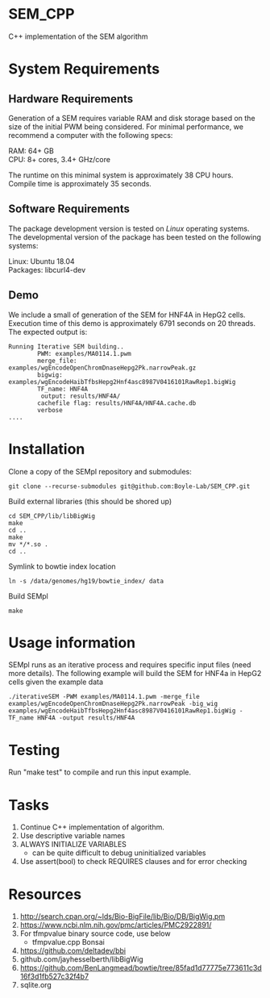 # SEM_CPP
C++ implementation of the SEM algorithm

# System Requirements

## Hardware Requirements
Generation of a SEM requires variable RAM and disk storage based on the size of the initial PWM being considered. For minimal performance, we recommend a computer with the following specs:

RAM: 64+ GB  
CPU: 8+ cores, 3.4+ GHz/core

The runtime on this minimal system is approximately 38 CPU hours. Compile time is approximately 35 seconds.

## Software Requirements

The package development version is tested on *Linux* operating systems. The developmental version of the package has been tested on the following systems:

Linux: Ubuntu 18.04  
Packages: libcurl4-dev

## Demo

We include a small of generation of the SEM for HNF4A in HepG2 cells. Execution time of this demo is approximately 6791 seconds on 20 threads. The expected output is:
```
Running Iterative SEM building..
        PWM: examples/MA0114.1.pwm
        merge_file: examples/wgEncodeOpenChromDnaseHepg2Pk.narrowPeak.gz
        bigwig: examples/wgEncodeHaibTfbsHepg2Hnf4asc8987V0416101RawRep1.bigWig
        TF_name: HNF4A
         output: results/HNF4A/
        cachefile flag: results/HNF4A/HNF4A.cache.db
        verbose
....
```

# Installation
Clone a copy of the SEMpl repository and submodules:

```
git clone --recurse-submodules git@github.com:Boyle-Lab/SEM_CPP.git
```

Build external libraries (this should be shored up)
```
cd SEM_CPP/lib/libBigWig
make
cd ..
make
mv */*.so .
cd ..
```

Symlink to bowtie index location
```
ln -s /data/genomes/hg19/bowtie_index/ data
```

Build SEMpl
```
make
```
 
# Usage information
SEMpl runs as an iterative process and requires specific input files (need more details). The following example will build the SEM for HNF4a in HepG2 cells given the example data
```
./iterativeSEM -PWM examples/MA0114.1.pwm -merge_file examples/wgEncodeOpenChromDnaseHepg2Pk.narrowPeak -big_wig examples/wgEncodeHaibTfbsHepg2Hnf4asc8987V0416101RawRep1.bigWig -TF_name HNF4A -output results/HNF4A
```

# Testing
Run "make test" to compile and run this input example.

# Tasks

1. Continue C++ implementation of algorithm.
2. Use descriptive variable names
3. ALWAYS INITIALIZE VARIABLES
   * can be quite difficult to debug uninitialized variables
4. Use assert(bool) to check REQUIRES clauses and for error checking

# Resources

1. http://search.cpan.org/~lds/Bio-BigFile/lib/Bio/DB/BigWig.pm
2. https://www.ncbi.nlm.nih.gov/pmc/articles/PMC2922891/
3. For tfmpvalue binary source code, use below
   * tfmpvalue.cpp Bonsai
4. https://github.com/deltadev/bbi
5. github.com/jayhesselberth/libBigWig
5. https://github.com/BenLangmead/bowtie/tree/85fad1d77775e773611c3d16f3d1fb527c32f4b7
6. sqlite.org
